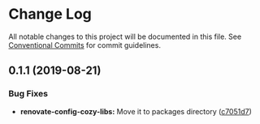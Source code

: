 # Change Log

All notable changes to this project will be documented in this file.
See [Conventional Commits](https://conventionalcommits.org) for commit guidelines.

## 0.1.1 (2019-08-21)


### Bug Fixes

* **renovate-config-cozy-libs:** Move it to packages directory ([c7051d7](https://github.com/cozy/cozy-libs/commit/c7051d7))
